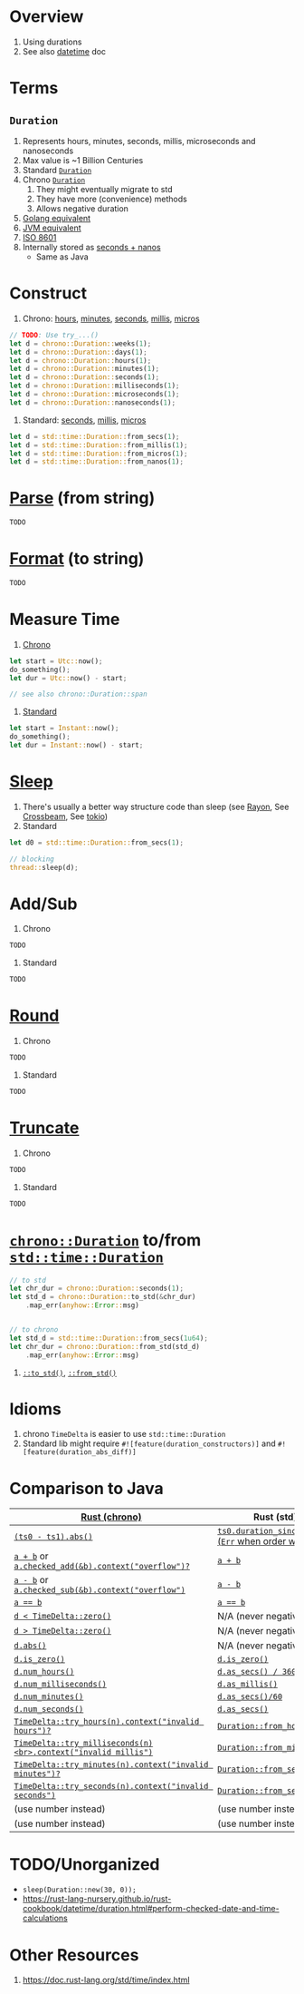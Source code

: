 # Overview
1. Using durations
1. See also [datetime](./datetime.md) doc


# Terms
## `Duration`
1. Represents hours, minutes, seconds, millis, microseconds and nanoseconds
1. Max value is ~1 Billion Centuries
1. Standard [`Duration`](https://doc.rust-lang.org/stable/std/time/struct.Duration.html)
1. Chrono [`Duration`](https://docs.rs/chrono/latest/chrono/struct.Duration.html)
    1. They might eventually migrate to std
    1. They have more (convenience) methods
    1. Allows negative duration
1. [Golang equivalent](https://pkg.go.dev/time#Duration)
1. [JVM equivalent](https://docs.oracle.com/en/java/javase/17/docs/api/java.base/java/time/Duration.html)
1. [ISO 8601](https://en.wikipedia.org/wiki/ISO_8601#Durations)
1. Internally stored as [seconds + nanos](https://doc.rust-lang.org/stable/src/core/time.rs.html#86)
    - Same as Java


# Construct
1. Chrono: [hours](https://docs.rs/chrono/latest/chrono/struct.Duration.html#method.hours), [minutes](https://docs.rs/chrono/latest/chrono/struct.Duration.html#method.minutes), [seconds](https://docs.rs/chrono/latest/chrono/struct.Duration.html#method.seconds), [millis](https://docs.rs/chrono/latest/chrono/struct.Duration.html#method.milliseconds), [micros](https://docs.rs/chrono/latest/chrono/struct.Duration.html#method.microseconds)
```rust
// TODO: Use try_...()
let d = chrono::Duration::weeks(1);
let d = chrono::Duration::days(1);
let d = chrono::Duration::hours(1);
let d = chrono::Duration::minutes(1);
let d = chrono::Duration::seconds(1);
let d = chrono::Duration::milliseconds(1);
let d = chrono::Duration::microseconds(1);
let d = chrono::Duration::nanoseconds(1);
```
1. Standard: [seconds](https://doc.rust-lang.org/stable/std/time/struct.Duration.html#method.from_secs), [millis](https://doc.rust-lang.org/stable/std/time/struct.Duration.html#method.from_millis), [micros](https://doc.rust-lang.org/stable/std/time/struct.Duration.html#method.from_micros)
```rust
let d = std::time::Duration::from_secs(1);
let d = std::time::Duration::from_millis(1);
let d = std::time::Duration::from_micros(1);
let d = std::time::Duration::from_nanos(1);
```


# [Parse](TODO) (from string)
```rust
TODO
```


# [Format](TODO) (to string)
```rust
TODO
```


# Measure Time
1. [Chrono](https://docs.rs/chrono/latest/chrono/struct.DateTime.html#impl-Sub%3CDateTime%3CTz%3E%3E-for-DateTime%3CTz%3E)
```rust
let start = Utc::now();
do_something();
let dur = Utc::now() - start;

// see also chrono::Duration::span
```
1. [Standard](https://doc.rust-lang.org/stable/std/time/struct.Instant.html#impl-Sub%3CInstant%3E-for-Instant)
```rust
let start = Instant::now();
do_something();
let dur = Instant::now() - start;
```


# [Sleep](https://doc.rust-lang.org/stable/std/thread/fn.sleep.html)
1. There's usually a better way structure code than sleep (see [Rayon](https://docs.rs/rayon/latest/rayon/), See [Crossbeam](https://docs.rs/crossbeam/latest/crossbeam/), See [tokio](https://docs.rs/tokio/latest/tokio/time/fn.sleep.html))
1. Standard
```rust
let d0 = std::time::Duration::from_secs(1);

// blocking
thread::sleep(d);
```


# Add/Sub
1. Chrono
```rust
TODO
```
1. Standard
```rust
TODO
```


# [Round](TODO)
1. Chrono
```rust
TODO
```
1. Standard
```rust
TODO
```


# [Truncate](TODO)
1. Chrono
```rust
TODO
```
1. Standard
```rust
TODO
```


#  [`chrono::Duration`](https://docs.rs/chrono/latest/chrono/struct.Duration.html) to/from [`std::time::Duration`](https://doc.rust-lang.org/stable/std/time/struct.Duration.html)
```rust
// to std
let chr_dur = chrono::Duration::seconds(1);
let std_d = chrono::Duration::to_std(&chr_dur)
    .map_err(anyhow::Error::msg)


// to chrono
let std_d = std::time::Duration::from_secs(1u64);
let chr_dur = chrono::Duration::from_std(std_d)
    .map_err(anyhow::Error::msg)
```
1. [`::to_std()`](https://docs.rs/chrono/latest/chrono/struct.Duration.html#method.to_std), [`::from_std()`](https://docs.rs/chrono/latest/chrono/struct.Duration.html#method.from_std)


# Idioms
1. chrono `TimeDelta` is easier to use `std::time::Duration`
1. Standard lib might require `#![feature(duration_constructors)]` and `#![feature(duration_abs_diff)]`


# Comparison to Java
|[Rust (chrono)](https://docs.rs/chrono/latest/chrono)|Rust (std)|Java|
|---|---|---|
|[`(ts0 - ts1).abs()`](TODO)|[`ts0.duration_since(ts1)?` (`Err` when order wrong)](TODO)|[`Duration.between(a, b).abs()`](TODO)|
|[`a + b`](TODO) or<br>[`a.checked_add(&b).context("overflow")?`](TODO)|[`a + b`](TODO)|[`a.plus(b)`](TODO)|
|[`a - b`](TODO) or<br>[`a.checked_sub(&b).context("overflow")`](TODO)|[`a - b`](TODO)|[`a.minus(b)`](TODO)|
|[`a == b`](TODO)|[`a == b`](TODO)|[`a.equals(b)`](TODO)|
|[`d < TimeDelta::zero()`](TODO)|N/A (never negative)|[`d.isNegative()`](TODO)|
|[`d > TimeDelta::zero()`](TODO)|N/A (never negative)|[`d.isPositive()`](TODO)|
|[`d.abs()`](TODO)|N/A (never negative)|[`d.abs()`](TODO)|
|[`d.is_zero()`](TODO)|[`d.is_zero()`](TODO)|[`.isZero()`](TODO)|
|[`d.num_hours()`](TODO)|[`d.as_secs() / 3600`](TODO)|[`d.toHours()`](TODO)|
|[`d.num_milliseconds()`](TODO)|[`d.as_millis()`](TODO)|[`d.toMillis()`](TODO)|
|[`d.num_minutes()`](TODO)|[`d.as_secs()/60`](TODO)|[`d.toMinutes()`](TODO)|
|[`d.num_seconds()`](TODO)|[`d.as_secs()`](TODO)|[`d.toSeconds()`](TODO)|
|[`TimeDelta::try_hours(n).context("invalid hours")?`](TODO)|[`Duration::from_hours(n)`](TODO)|[`Duration.ofHours(n)`](TODO)|
|[`TimeDelta::try_milliseconds(n)<br>.context("invalid millis")`](TODO)|[`Duration::from_millis(n)`](TODO)|[`Duration.ofMillis(n)`](TODO)|
|[`TimeDelta::try_minutes(n).context("invalid minutes")?`](TODO)|[`Duration::from_secs(60*n)`](TODO)|[`Duration.ofMinutes(n)`](TODO)|
|[`TimeDelta::try_seconds(n).context("invalid seconds")`](TODO)|[`Duration::from_secs(n)`](TODO)|[`Duration.ofSeconds(n)`](TODO)|
|(use number instead)|(use number instead)|[`d.toString()`](TODO)|
|(use number instead)|(use number instead)|[`Duration.parse(...)`](TODO)|


# TODO/Unorganized
- `sleep(Duration::new(30, 0));`
- https://rust-lang-nursery.github.io/rust-cookbook/datetime/duration.html#perform-checked-date-and-time-calculations


# Other Resources
1. https://doc.rust-lang.org/std/time/index.html
